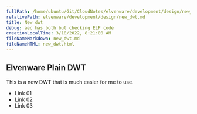 ```yaml
---
fullPath: /home/ubuntu/Git/CloudNotes/elvenware/development/design/new_dwt.md
relativePath: elvenware/development/design/new_dwt.md
title: New_dwt
debug: aec has both but checking ELF code
creationLocalTime: 3/18/2022, 8:21:00 AM
fileNameMarkdown: new_dwt.md
fileNameHTML: new_dwt.html
---
```


<!-- toc -->
<!-- tocstop -->

## Elvenware Plain DWT

This is a new DWT that is much easier for me to use.

*   Link 01
*   Link 02
*   Link 03
